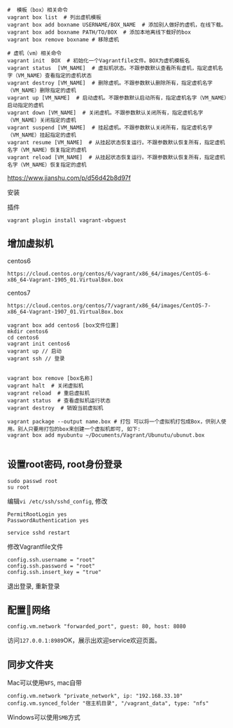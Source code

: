 ```shell
#  模板（box）相关命令
vagrant box list  # 列出虚机模板
vagrant box add boxname USERNAME/BOX_NAME  # 添加别人做好的虚机，在线下载。
vagrant box add boxname PATH/TO/BOX  # 添加本地离线下载好的box
vagrant box remove boxname # 移除虚机

# 虚机（vm）相关命令
vagrant init  BOX  # 初始化一个Vagrantfile文件。BOX为虚机模板名
vagrant status  [VM_NAME]  # 虚拟机状态。不跟参数默认查看所有虚机，指定虚机名字（VM_NAME）查看指定的虚机状态
vagrant destroy [VM_NAME]  # 删除虚机。不跟参数默认删除所有，指定虚机名字（VM_NAME）删除指定的虚机
vagrant up [VM_NAME]  # 启动虚机。不跟参数默认启动所有，指定虚机名字（VM_NAME）启动指定的虚机
vagrant down [VM_NAME]  # 关闭虚机。不跟参数默认关闭所有，指定虚机名字（VM_NAME）关闭指定的虚机
vagrant suspend [VM_NAME]  # 挂起虚机。不跟参数默认关闭所有，指定虚机名字（VM_NAME）挂起指定的虚机
vagrant resume [VM_NAME]  # 从挂起状态恢复运行。不跟参数默认恢复所有，指定虚机名字（VM_NAME）恢复指定的虚机
vagrant reload [VM_NAME]  # 从挂起状态恢复运行。不跟参数默认恢复所有，指定虚机名字（VM_NAME）恢复指定的虚机
```

https://www.jianshu.com/p/d56d42b8d97f



安装

插件

```
vagrant plugin install vagrant-vbguest
```







## 增加虚拟机

centos6

```
https://cloud.centos.org/centos/6/vagrant/x86_64/images/CentOS-6-x86_64-Vagrant-1905_01.VirtualBox.box
```

centos7

```
https://cloud.centos.org/centos/7/vagrant/x86_64/images/CentOS-7-x86_64-Vagrant-1907_01.VirtualBox.box
```



```
vagrant box add centos6 [box文件位置]
mkdir centos6
cd centos6
vagrant init centos6
vagrant up // 启动
vagrant ssh // 登录


vagrant box remove [box名称]
vagrant halt  # 关闭虚拟机
vagrant reload  # 重启虚拟机
vagrant status  # 查看虚拟机运行状态
vagrant destroy  # 销毁当前虚拟机

vagrant package --output name.box # 打包 可以将一个虚拟机打包成Box，供别人使用。别人只要用打包的box来创建一个虚拟机即可, 如下:
vagrant box add myubuntu ~/Documents/Vagrant/Ubunutu/ubunut.box


```

## 设置root密码, root身份登录

```
sudo passwd root
su root
```

编辑`vi /etc/ssh/sshd_config`, 修改

```
PermitRootLogin yes
PasswordAuthentication yes

service sshd restart
```



修改Vagrantfile文件

```
config.ssh.username = "root"
config.ssh.password = "root"
config.ssh.insert_key = "true"
```

退出登录, 重新登录

## 配置网络

```
config.vm.network "forwarded_port", guest: 80, host: 8080
```

访问`127.0.0.1:8989`OK，展示出欢迎service欢迎页面。

## 同步文件夹

Mac可以使用`NFS`, mac自带

```
config.vm.network "private_network", ip: "192.168.33.10"
config.vm.synced_folder "宿主机目录", "/vagrant_data", type: "nfs"
```

Windows可以使用`SMB`方式





